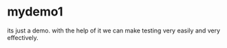 # mydemo1
its just a demo.
with the help of it we can make testing very easily and very effectively.
